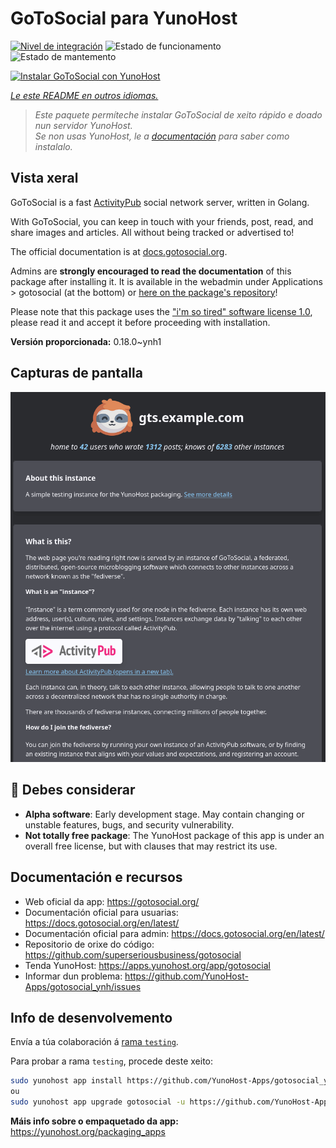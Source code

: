 <!--
NOTA: Este README foi creado automáticamente por <https://github.com/YunoHost/apps/tree/master/tools/readme_generator>
NON debe editarse manualmente.
-->

# GoToSocial para YunoHost

[![Nivel de integración](https://apps.yunohost.org/badge/integration/gotosocial)](https://ci-apps.yunohost.org/ci/apps/gotosocial/)
![Estado de funcionamento](https://apps.yunohost.org/badge/state/gotosocial)
![Estado de mantemento](https://apps.yunohost.org/badge/maintained/gotosocial)

[![Instalar GoToSocial con YunoHost](https://install-app.yunohost.org/install-with-yunohost.svg)](https://install-app.yunohost.org/?app=gotosocial)

*[Le este README en outros idiomas.](./ALL_README.md)*

> *Este paquete permíteche instalar GoToSocial de xeito rápido e doado nun servidor YunoHost.*  
> *Se non usas YunoHost, le a [documentación](https://yunohost.org/install) para saber como instalalo.*

## Vista xeral

GoToSocial is a fast [ActivityPub](https://activitypub.rocks/) social network server, written in Golang.

With GoToSocial, you can keep in touch with your friends, post, read, and share images and articles. All without being tracked or advertised to!

The official documentation is at [docs.gotosocial.org](https://docs.gotosocial.org).  

Admins are **strongly encouraged to read the documentation** of this package after installing it. It is available in the webadmin under Applications > gotosocial (at the bottom) or [here on the package's repository](https://github.com/YunoHost-Apps/gotosocial_ynh/blob/master/doc/ADMIN.md)!

Please note that this package uses the ["i'm so tired" software license 1.0](https://github.com/YunoHost-Apps/gotosocial_ynh/blob/master/LICENSE), please read it and accept it before proceeding with installation.


**Versión proporcionada:** 0.18.0~ynh1

## Capturas de pantalla

![Captura de pantalla de GoToSocial](./doc/screenshots/screenshot.png)

## :red_circle: Debes considerar

- **Alpha software**: Early development stage. May contain changing or unstable features, bugs, and security vulnerability.
- **Not totally free package**: The YunoHost package of this app is under an overall free license, but with clauses that may restrict its use.

## Documentación e recursos

- Web oficial da app: <https://gotosocial.org/>
- Documentación oficial para usuarias: <https://docs.gotosocial.org/en/latest/>
- Documentación oficial para admin: <https://docs.gotosocial.org/en/latest/>
- Repositorio de orixe do código: <https://github.com/superseriousbusiness/gotosocial>
- Tenda YunoHost: <https://apps.yunohost.org/app/gotosocial>
- Informar dun problema: <https://github.com/YunoHost-Apps/gotosocial_ynh/issues>

## Info de desenvolvemento

Envía a túa colaboración á [rama `testing`](https://github.com/YunoHost-Apps/gotosocial_ynh/tree/testing).

Para probar a rama `testing`, procede deste xeito:

```bash
sudo yunohost app install https://github.com/YunoHost-Apps/gotosocial_ynh/tree/testing --debug
ou
sudo yunohost app upgrade gotosocial -u https://github.com/YunoHost-Apps/gotosocial_ynh/tree/testing --debug
```

**Máis info sobre o empaquetado da app:** <https://yunohost.org/packaging_apps>
